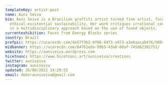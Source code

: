 ```yaml
---
templateKey: artist-post
name: Auni Seiva
bio: Auni Seiva is a Brazilian graffiti artist turned fine artist, focusing on
  ethical-existential sustainability. Her work critiques irrational consumerism
  in a multidisciplinary approach based on the use of found objects.
currentexhibition: Faces from Energy Blocks series
country: Brazil
profpic: https://ucarecdn.com/4e57f3b2-8f86-4473-a973-a3e6aaca0476/500c.gif
midbanner: https://ucarecdn.com/84761eda-9965-43a8-80af-745b62302751/
website: https://auniseiva.wordpress.com
hicetnunc: https://www.hicetnunc.art/auniseiva/creations
twitter: auniseiva
instagram: auniseiva
updated: 26/08/2021 14:29:53
email: deborauniseiva@gmail.com
---
```

